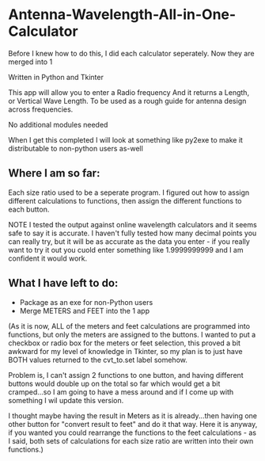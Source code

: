# Antenna-Wavelength-All-in-One-Calculator
Before I knew how to do this, I did each calculator seperately. Now they are merged into 1

Written in Python and Tkinter

This app will allow you to enter a Radio frequency
And it returns a Length, or Vertical Wave Length. To be used as a rough guide for antenna design across frequencies.

No additional modules needed

When I get this completed I will look at something like py2exe to make it distributable to non-python users as-well

Where I am so far:
------------------
Each size ratio used to be a seperate program. I figured out how to assign different calculations to functions, then assign the different functions to each button.

NOTE I tested the output against online wavelength calculators and it seems safe to say it is accurate.
I haven't fully tested how many decimal points you can really try, but it will be as accurate as the data you enter - if you really want to try it out you cuold enter something like 1.9999999999 and I am confident it would work.


What I have left to do:
-----------------------

* Package as an exe for non-Python users
* Merge METERS and FEET into the 1 app

(As it is now, ALL of the meters and feet calculations are programmed into functions, but only the meters are assigned to the buttons. I wanted to put a checkbox or radio box for the meters or feet selection, this proved a bit awkward for my level of knowledge in Tkinter, so my plan is to just have BOTH values returned to the cvt_to.set label somehow.

Problem is, I can't assign 2 functions to one button, and having different buttons would double up on the total so far which would get a bit cramped...so I am going to have a mess around and if I come up with something I wil update this version.

I thought maybe having the result in Meters as it is already...then having one other button for "convert result to feet" and do it that way. Here it is anyway, if you wanted you could rearrange the functions to the feet calculations - as I said, both sets of calculations for each size ratio are written into their own functions.)
